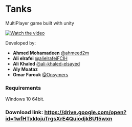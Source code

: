 # Tanks
MultiPlayer game built with unity

[![Watch the video](https://github.com/alielrafeiFCIH/Tanks-/blob/master/Screenshot%20from%202019-05-03%2013-41-50.png)](https://www.youtube.com/watch?v=WKIDeiQlQMs)

Developed by:
- **Ahmed Mohamadeen** [@ahmeed2m](git.io/ahmed)
- **Ali elrafei** [@alielrafeiFCIH](github.com/alielrafeiFCIH)
- **Ali Khaled** [@ali-khaled-elsayed](github.com/ali-khaled-elsayed)
- **Aly Moataz**
- **Omar Farouk** [@Onsymers](github.com/Onsymers)

### Requirements
Windows 10 64bit.

### Download link: https://drive.google.com/open?id=1wfHTxkIojuTrgsXrE4QuiodjkBU15wxn

